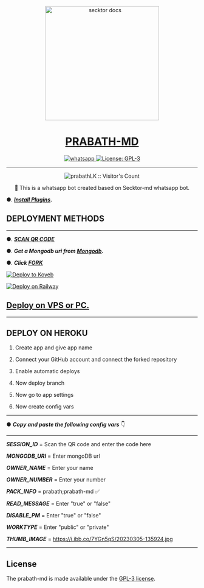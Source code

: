   <p align="center">  
  <a href="https://i.ibb.co/7YGn5qS/20230305-135924.jpg">
    <img alt="secktor docs" height="300" src="https://i.ibb.co/7YGn5qS/20230305-135924.jpg">
    <h1 align="center"> PRABATH-MD </h1>
  </a>
</p>
   
<p align="center">

  <a aria-label="Join our chats" href="https://chat.whatsapp.com/KwFkWjI8qJ6B174esar8IM" target="_blank">
    <img alt="whatsapp" src="https://img.shields.io/badge/Join Group-25D366?style=for-the-badge&logo=whatsapp&logoColor=white" />
  </a>
 
  <a aria-label="Secktor is free to use" href="https://github.com/SamPandey001/Secktor-Md/blob/main/LICENCE" target="_blank">
    <img alt="License: GPL-3" src="https://badges.frapsoft.com/os/gpl/gpl.png?v=103)](https://opensource.org/licenses/GPL-3.0/" target="_blank" />
  </a>
</p>


---

<p align="center"><img src="https://profile-counter.glitch.me/{prabathLK}/count.svg" alt="prabathLK :: Visitor's Count" /></p>

  <p align="center"> 🔴 This is a whatsapp bot created based on Secktor-md whatsapp bot.  </p
  

---

●. ***[Install Plugins](https://github.com/prabathLK/AUTO-VOICE-SENDER-PRABATH-MD-).***
  
 ## DEPLOYMENT METHODS
  
  
---
●. ***[SCAN QR CODE](https://prabath-md-qr.onrender.com/)***

●.  ***Get a Mongodb uri from [Mongodb](https://api.clever-cloud.com/v2/session/login).***

●.  ***Click [FORK](https://github.com/prabathLK/PRABATH-MD/fork)***



[![Deploy to Koyeb](https://www.koyeb.com/static/images/deploy/button.svg)](https://app.koyeb.com/apps/deploy?type=git&repository=github.com/prabathLK/PRABATH-MD&branch=main&env[SESSION_ID]&env[OWNER_NUMBER]=94762280384&env[MONGODB_URI]&&env[OWNER_NAME]=prabath&env[KOYEB_API]&env[PREFIX]=.&env[THUMB_IMAGE]=https://raw.githubusercontent.com/SecktorBot/Brandimages/main/logos/SocialLogo%201.png&env[email]=sam@secktor.live&env[global_url]=instagram.com&env[FAKE_COUNTRY_CODE]=92&env[READ_MESSAGE]=false&env[DISABLE_PM]=false&env[WORKTYPE]=public&env[THEME]=PRABATH&env[PACK_INFO]=prabath;madebyprabathmd&name=prabath-md&env[KOYEB_NAME]=prabath-md&env[ANTILINK_VALUES]=chat.whatsapp.com&env[PORT]=8000)


[![Deploy on Railway](https://railway.app/button.svg)](https://railway.app/new/template/NM7qyM?referralCode=tiXzWI)
  

 ## [Deploy on VPS or PC.](https://github.com/SamPandey001/Secktor-Md/blob/main/deploy-on-vps.md)
 
 
 ---


## DEPLOY ON HEROKU 


1. Create app and give app name

2. Connect your GitHub account and connect the forked repository 

3. Enable automatic deploys

4. Now deploy branch

5. Now go to app settings

6. Now create config vars

---

● ***Copy and paste the following config vars*** 👇

---

***SESSION_ID***  = Scan the QR code and enter the code here 

***MONGODB_URI***  = Enter mongoDB url

***OWNER_NAME***  = Enter your name

***OWNER_NUMBER***  = Enter your number 

***PACK_INFO***  = prabath;prabath-md ✅

***READ_MESSAGE***  = Enter "true" or "false"

***DISABLE_PM***  = Enter "true" or "false"

***WORKTYPE***  = Enter "public" or "private"

***THUMB_IMAGE*** = https://i.ibb.co/7YGn5qS/20230305-135924.jpg

---




## License

The prabath-md is made available under the [GPL-3 license](https://github.com/SamPandey001/Secktor-Md/blob/main/LICENCE). 
